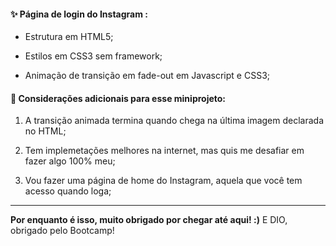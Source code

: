 #### ✨ Página de login do Instagram :

- Estrutura em HTML5;

- Estilos em CSS3 sem framework;

- Animação de transição em fade-out em Javascript e CSS3;

  

#### 🚧 Considerações adicionais para esse miniprojeto: 

1. A transição animada termina quando chega na última imagem declarada no HTML;

2. Tem implemetações melhores na internet, mas quis me desafiar em fazer algo 100% meu;

3. Vou fazer uma página de home do Instagram, aquela que você tem acesso quando loga;

   

------



**Por enquanto é isso, muito obrigado por chegar até aqui! :)**  E DIO, obrigado pelo Bootcamp!